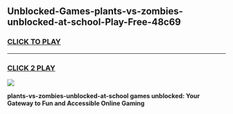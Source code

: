 
## Unblocked-Games-plants-vs-zombies-unblocked-at-school-Play-Free-48c69
<h3>
<a href="https://premium76.site?title=plants-vs-zombies-unblocked-at-school&ref=23A">CLICK TO PLAY</a></h3>
<hr>

<h3>
<a href="https://premium76.site?title=plants-vs-zombies-unblocked-at-school&ref=23A">CLICK 2 PLAY</a>
  
</h3>

<a href="https://premium76.site?title=plants-vs-zombies-unblocked-at-school&ref=23A"><img src="https://clearcache.store/games.png"></a>


**plants-vs-zombies-unblocked-at-school games unblocked: Your Gateway to Fun and Accessible Online Gaming**
